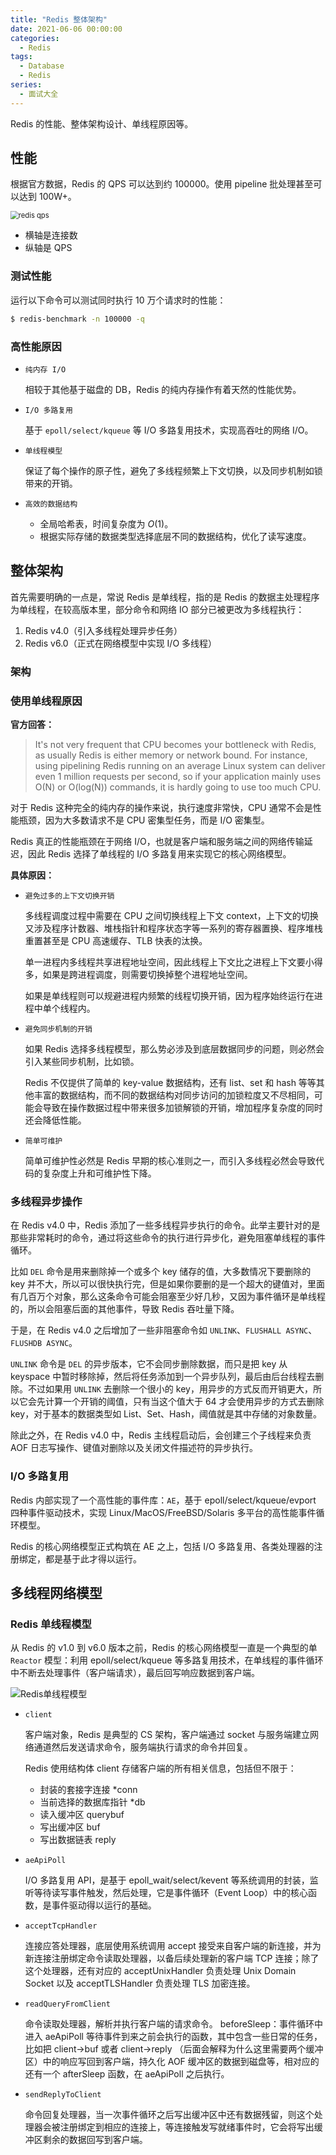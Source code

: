 ```yaml
---
title: "Redis 整体架构"
date: 2021-06-06 00:00:00
categories:
  - Redis
tags:
  - Database
  - Redis
series:		
  - 面试大全
---
```


Redis 的性能、整体架构设计、单线程原因等。

## 性能

根据官方数据，Redis 的 QPS 可以达到约 100000。使用 pipeline 批处理甚至可以达到 100W+。

<img src="../../assets/redis_qps.webp" alt="redis qps" style="zoom: 80%;" />

- 横轴是连接数
- 纵轴是 QPS

### 测试性能

运行以下命令可以测试同时执行 10 万个请求时的性能：

```sh
$ redis-benchmark -n 100000 -q
```

### 高性能原因

- `纯内存 I/O`

  相较于其他基于磁盘的 DB，Redis 的纯内存操作有着天然的性能优势。

- `I/O 多路复用`

  基于 `epoll/select/kqueue` 等 I/O 多路复用技术，实现高吞吐的网络 I/O。

- `单线程模型`

  保证了每个操作的原子性，避免了多线程频繁上下文切换，以及同步机制如锁带来的开销。

- `高效的数据结构`

  - 全局哈希表，时间复杂度为 $O(1)$。
  - 根据实际存储的数据类型选择底层不同的数据结构，优化了读写速度。

## 整体架构

首先需要明确的一点是，常说 Redis 是单线程，指的是 Redis 的数据主处理程序为单线程，在较高版本里，部分命令和网络 IO 部分已被更改为多线程执行：

1. Redis v4.0（引入多线程处理异步任务）
2. Redis v6.0（正式在网络模型中实现 I/O 多线程）

### 架构

### 使用单线程原因

**官方回答：**

> It's not very frequent that CPU becomes your bottleneck with Redis, as usually Redis is either memory or network bound. For instance, using pipelining Redis running on an average Linux system can deliver even 1 million requests per second, so if your application mainly uses O(N) or O(log(N)) commands, it is hardly going to use too much CPU.

对于 Redis 这种完全的纯内存的操作来说，执行速度非常快，CPU 通常不会是性能瓶颈，因为大多数请求不是 CPU 密集型任务，而是 I/O 密集型。

Redis 真正的性能瓶颈在于网络 I/O，也就是客户端和服务端之间的网络传输延迟，因此 Redis 选择了单线程的 I/O 多路复用来实现它的核心网络模型。

**具体原因：**

- `避免过多的上下文切换开销`

  多线程调度过程中需要在 CPU 之间切换线程上下文 context，上下文的切换又涉及程序计数器、堆栈指针和程序状态字等一系列的寄存器置换、程序堆栈重置甚至是 CPU 高速缓存、TLB 快表的汰换。

  单一进程内多线程共享进程地址空间，因此线程上下文比之进程上下文要小得多，如果是跨进程调度，则需要切换掉整个进程地址空间。

  如果是单线程则可以规避进程内频繁的线程切换开销，因为程序始终运行在进程中单个线程内。

- `避免同步机制的开销`

  如果 Redis 选择多线程模型，那么势必涉及到底层数据同步的问题，则必然会引入某些同步机制，比如锁。

  Redis 不仅提供了简单的 key-value 数据结构，还有 list、set 和 hash 等等其他丰富的数据结构，而不同的数据结构对同步访问的加锁粒度又不尽相同，可能会导致在操作数据过程中带来很多加锁解锁的开销，增加程序复杂度的同时还会降低性能。

- `简单可维护`

  简单可维护性必然是 Redis 早期的核心准则之一，而引入多线程必然会导致代码的复杂度上升和可维护性下降。

### 多线程异步操作

在 Redis v4.0 中，Redis 添加了一些多线程异步执行的命令。此举主要针对的是那些非常耗时的命令，通过将这些命令的执行进行异步化，避免阻塞单线程的事件循环。

比如 `DEL` 命令是用来删除掉一个或多个 key 储存的值，大多数情况下要删除的 key 并不大，所以可以很快执行完，但是如果你要删的是一个超大的键值对，里面有几百万个对象，那么这条命令可能会阻塞至少好几秒，又因为事件循环是单线程的，所以会阻塞后面的其他事件，导致 Redis 吞吐量下降。

于是，在 Redis v4.0 之后增加了一些非阻塞命令如 `UNLINK`、`FLUSHALL ASYNC`、`FLUSHDB ASYNC`。

`UNLINK` 命令是 `DEL` 的异步版本，它不会同步删除数据，而只是把 key 从 keyspace 中暂时移除掉，然后将任务添加到一个异步队列，最后由后台线程去删除。不过如果用 `UNLINK` 去删除一个很小的 key，用异步的方式反而开销更大，所以它会先计算一个开销的阈值，只有当这个值大于 64 才会使用异步的方式去删除 key，对于基本的数据类型如 List、Set、Hash，阈值就是其中存储的对象数量。

除此之外，在 Redis v4.0 中，Redis 主线程启动后，会创建三个子线程来负责 AOF 日志写操作、键值对删除以及关闭文件描述符的异步执行。

### I/O 多路复用

Redis 内部实现了一个高性能的事件库：`AE`，基于 epoll/select/kqueue/evport 四种事件驱动技术，实现 Linux/MacOS/FreeBSD/Solaris 多平台的高性能事件循环模型。

Redis 的核心网络模型正式构筑在 AE 之上，包括 I/O 多路复用、各类处理器的注册绑定，都是基于此才得以运行。

## 多线程网络模型

### Redis 单线程模型

从 Redis 的 v1.0 到 v6.0 版本之前，Redis 的核心网络模型一直是一个典型的单 `Reactor` 模型：利用 epoll/select/kqueue 等多路复用技术，在单线程的事件循环中不断去处理事件（客户端请求），最后回写响应数据到客户端。

![Redis单线程模型](../../assets/Redis%E5%8D%95%E7%BA%BF%E7%A8%8B%E6%A8%A1%E5%9E%8B.png)

- `client`

  客户端对象，Redis 是典型的 CS 架构，客户端通过 socket 与服务端建立网络通道然后发送请求命令，服务端执行请求的命令并回复。

  Redis 使用结构体 client 存储客户端的所有相关信息，包括但不限于：

  - 封装的套接字连接 *conn
  - 当前选择的数据库指针 *db
  - 读入缓冲区 querybuf
  - 写出缓冲区 buf
  - 写出数据链表 reply

- `aeApiPoll`

  I/O 多路复用 API，是基于 epoll_wait/select/kevent 等系统调用的封装，监听等待读写事件触发，然后处理，它是事件循环（Event Loop）中的核心函数，是事件驱动得以运行的基础。

- `acceptTcpHandler`

  连接应答处理器，底层使用系统调用 accept 接受来自客户端的新连接，并为新连接注册绑定命令读取处理器，以备后续处理新的客户端 TCP 连接；除了这个处理器，还有对应的 acceptUnixHandler 负责处理 Unix Domain Socket 以及 acceptTLSHandler 负责处理 TLS 加密连接。

- `readQueryFromClient`

  命令读取处理器，解析并执行客户端的请求命令。
  beforeSleep：事件循环中进入 aeApiPoll 等待事件到来之前会执行的函数，其中包含一些日常的任务，比如把 client->buf 或者 client->reply （后面会解释为什么这里需要两个缓冲区）中的响应写回到客户端，持久化 AOF 缓冲区的数据到磁盘等，相对应的还有一个 afterSleep 函数，在 aeApiPoll 之后执行。

- `sendReplyToClient`

  命令回复处理器，当一次事件循环之后写出缓冲区中还有数据残留，则这个处理器会被注册绑定到相应的连接上，等连接触发写就绪事件时，它会将写出缓冲区剩余的数据回写到客户端。